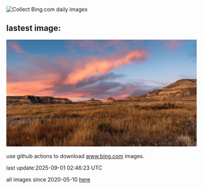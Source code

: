 ![Collect Bing.com daily images](https://github.com/counter2015/bing-daily-images/workflows/Collect%20Bing.com%20daily%20images/badge.svg)
## lastest image:
![](images/img.jpg)

use github actions to download www.bing.com images.

last update:2025-09-01 02:46:23 UTC

all images since 2020-05-10 [here](https://github.com/counter2015/bing-daily-images/tree/master/images) 
